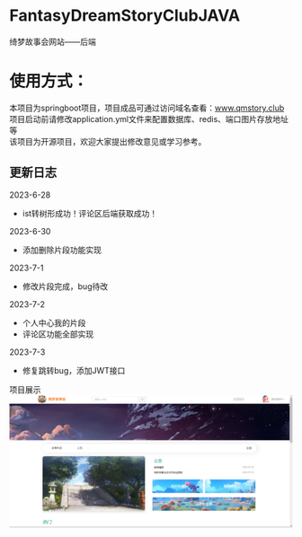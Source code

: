 # FantasyDreamStoryClubJAVA

绮梦故事会网站——后端

 
# 使用方式：  
本项目为springboot项目，项目成品可通过访问域名查看：www.qmstory.club   
项目启动前请修改application.yml文件来配置数据库、redis、端口图片存放地址等   
该项目为开源项目，欢迎大家提出修改意见或学习参考。   

  



## 更新日志

2023-6-28
-  ist转树形成功！评论区后端获取成功！

2023-6-30
- 添加删除片段功能实现

2023-7-1
- 修改片段完成，bug待改

2023-7-2
- 个人中心我的片段
- 评论区功能全部实现

2023-7-3
- 修复跳转bug，添加JWT接口 

项目展示  
![img.png](img.png)
